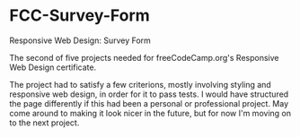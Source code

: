# FCC-Survey-Form
Responsive Web Design: Survey Form

The second of five projects needed for freeCodeCamp.org's Responsive Web Design certificate.

The project had to satisfy a few criterions, mostly involving styling and responsive web design, in order for it to pass tests. I would have structured the page differently if this had been a personal or professional project. May come around to making it look nicer in the future, but for now I'm moving on to the next project.
